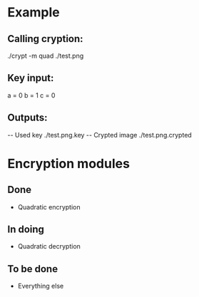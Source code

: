 # Example

## Calling cryption:
./crypt -m quad ./test.png

## Key input:
a = 0
b = 1
c = 0

## Outputs:
-- Used key
./test.png.key
-- Crypted image
./test.png.crypted

# Encryption modules
## Done
* Quadratic encryption
## In doing
* Quadratic decryption
## To be done
* Everything else
